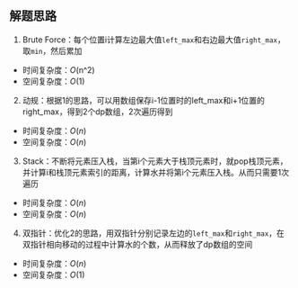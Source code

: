 ## 解题思路

1. Brute Force：每个位置i计算左边最大值`left_max`和右边最大值`right_max`，取`min`，然后累加
+ 时间复杂度：$O($n^2$)$
+ 空间复杂度：$O(1)$

2. 动规：根据1的思路，可以用数组保存i-1位置时的left_max和i+1位置的right_max，得到2个dp数组，2次遍历得到
+ 时间复杂度：$O(n)$
+ 空间复杂度：$O(n)$

3. Stack：不断将元素压入栈，当第i个元素大于栈顶元素时，就pop栈顶元素，并计算i和栈顶元素索引的距离，计算水并将第i个元素压入栈。从而只需要1次遍历
+ 时间复杂度：$O(n)$
+ 空间复杂度：$O(n)$

4. 双指针：优化2的思路，用双指针分别记录左边的`left_max`和`right_max`，在双指针相向移动的过程中计算水的个数，从而释放了dp数组的空间
+ 时间复杂度：$O(n)$
+ 空间复杂度：$O(1)$